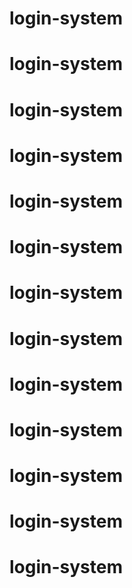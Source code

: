# login-system
# login-system
# login-system
# login-system
# login-system
# login-system
# login-system
# login-system
# login-system
# login-system
# login-system
# login-system
# login-system
